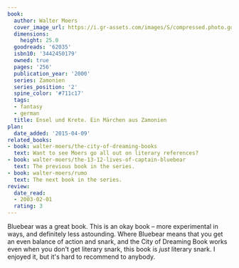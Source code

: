 ```yaml
---
book:
  author: Walter Moers
  cover_image_url: https://i.gr-assets.com/images/S/compressed.photo.goodreads.com/books/1170598805l/62035.jpg
  dimensions:
    height: 25.0
  goodreads: '62035'
  isbn10: '3442450179'
  owned: true
  pages: '256'
  publication_year: '2000'
  series: Zamonien
  series_position: '2'
  spine_color: '#711c17'
  tags:
  - fantasy
  - german
  title: Ensel und Krete. Ein Märchen aus Zamonien
plan:
  date_added: '2015-04-09'
related_books:
- book: walter-moers/the-city-of-dreaming-books
  text: Want to see Moers go all out on literary references?
- book: walter-moers/the-13-12-lives-of-captain-bluebear
  text: The previous book in the series.
- book: walter-moers/rumo
  text: The next book in the series.
review:
  date_read:
  - 2003-02-01
  rating: 3
---
```


Bluebear was a great book. This is an okay book – more experimental in ways, and definitely less astounding. Where
Bluebear means that you get an even balance of action and snark, and the City of Dreaming Book works even when you don't
get literary snark, this book is *just* literary snark. I enjoyed it, but it's hard to recommend to anybody.
